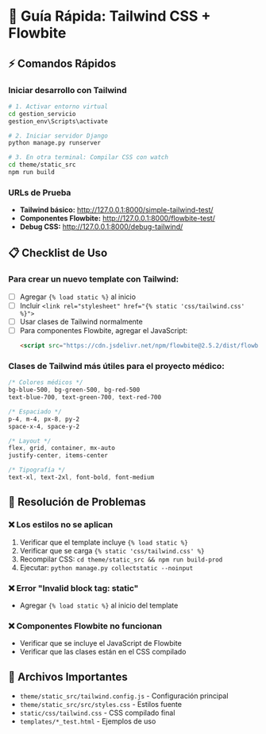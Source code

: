 # 🚀 Guía Rápida: Tailwind CSS + Flowbite

## ⚡ Comandos Rápidos

### Iniciar desarrollo con Tailwind
```bash
# 1. Activar entorno virtual
cd gestion_servicio
gestion_env\Scripts\activate

# 2. Iniciar servidor Django
python manage.py runserver

# 3. En otra terminal: Compilar CSS con watch
cd theme/static_src
npm run build
```

### URLs de Prueba
- **Tailwind básico:** http://127.0.0.1:8000/simple-tailwind-test/
- **Componentes Flowbite:** http://127.0.0.1:8000/flowbite-test/
- **Debug CSS:** http://127.0.0.1:8000/debug-tailwind/

## 📋 Checklist de Uso

### Para crear un nuevo template con Tailwind:
- [ ] Agregar `{% load static %}` al inicio
- [ ] Incluir `<link rel="stylesheet" href="{% static 'css/tailwind.css' %}">`
- [ ] Usar clases de Tailwind normalmente
- [ ] Para componentes Flowbite, agregar el JavaScript:
  ```html
  <script src="https://cdn.jsdelivr.net/npm/flowbite@2.5.2/dist/flowbite.min.js"></script>
  ```

### Clases de Tailwind más útiles para el proyecto médico:
```css
/* Colores médicos */
bg-blue-500, bg-green-500, bg-red-500
text-blue-700, text-green-700, text-red-700

/* Espaciado */
p-4, m-4, px-8, py-2
space-x-4, space-y-2

/* Layout */
flex, grid, container, mx-auto
justify-center, items-center

/* Tipografía */
text-xl, text-2xl, font-bold, font-medium
```

## 🔧 Resolución de Problemas

### ❌ Los estilos no se aplican
1. Verificar que el template incluye `{% load static %}`
2. Verificar que se carga `{% static 'css/tailwind.css' %}`
3. Recompilar CSS: `cd theme/static_src && npm run build-prod`
4. Ejecutar: `python manage.py collectstatic --noinput`

### ❌ Error "Invalid block tag: static"
- Agregar `{% load static %}` al inicio del template

### ❌ Componentes Flowbite no funcionan
- Verificar que se incluye el JavaScript de Flowbite
- Verificar que las clases están en el CSS compilado

## 📁 Archivos Importantes
- `theme/static_src/tailwind.config.js` - Configuración principal
- `theme/static_src/src/styles.css` - Estilos fuente
- `static/css/tailwind.css` - CSS compilado final
- `templates/*_test.html` - Ejemplos de uso
